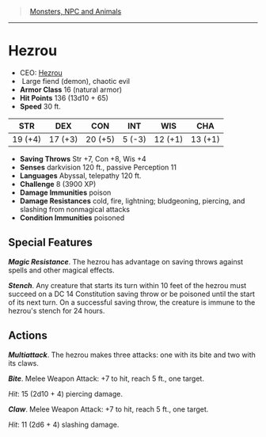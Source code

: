 ﻿---
!MonsterItem
Family: MonsterVO
Type: fiend (demon)
Size: Large
Alignment: chaotic evil
ArmorClass: 16 (natural armor)
HitPoints: 136 (13d10 + 65)
Speed: 30 ft.
Strength: 19 (+4)
Dexterity: 17 (+3)
Constitution: 20 (+5)
Intelligence: ' 5 (-3)'
Wisdom: 12 (+1)
Charisma: 13 (+1)
SavingThrows: Str +7, Con +8, Wis +4
DamageImmunities: poison
ConditionImmunities: poisoned
DamageResistances: cold, fire, lightning; bludgeoning, piercing, and slashing from nonmagical attacks
Senses: darkvision 120 ft., passive Perception 11
Languages: Abyssal, telepathy 120 ft.
Challenge: 8 (3900 XP)
Id: monsters_vo.md#hezrou
ParentLink: monsters_vo.md#monsters-npc-and-animals
Name: Hezrou
ParentName: Monsters, NPC and Animals
NameLevel: 1
AltName: '[Hezrou](hd_monsters_hezrou.md)'
Attributes:
  Name: Hezrou
  Markdown: >+
    # <!--Name-->Hezrou<!--/Name-->


    - CEO: <!--AltName-->[Hezrou](hd_monsters_hezrou.md)<!--/AltName-->

    -  <!--Size-->Large<!--/Size--> <!--Type-->fiend (demon)<!--/Type-->, <!--Alignment-->chaotic evil<!--/Alignment-->

    - **Armor Class** <!--ArmorClass-->16 (natural armor)<!--/ArmorClass-->

    - **Hit Points** <!--HitPoints-->136 (13d10 + 65)<!--/HitPoints-->

    - **Speed** <!--Speed-->30 ft.<!--/Speed-->


    |STR|DEX|CON|INT|WIS|CHA|

    |---|---|---|---|---|---|

    |<!--Strength-->19 (+4)<!--/Strength-->|<!--Dexterity-->17 (+3)<!--/Dexterity-->|<!--Constitution-->20 (+5)<!--/Constitution-->|<!--Intelligence--> 5 (-3)<!--/Intelligence-->|<!--Wisdom-->12 (+1)<!--/Wisdom-->|<!--Charisma-->13 (+1)<!--/Charisma-->|


    - **Saving Throws** <!--SavingThrows-->Str +7, Con +8, Wis +4<!--/SavingThrows-->

    - **Senses** <!--Senses-->darkvision 120 ft., passive Perception 11<!--/Senses-->

    - **Languages** <!--Languages-->Abyssal, telepathy 120 ft.<!--/Languages-->

    - **Challenge** <!--Challenge-->8 (3900 XP)<!--/Challenge-->

    - **Damage Immunities** <!--DamageImmunities-->poison<!--/DamageImmunities-->

    - **Damage Resistances** <!--DamageResistances-->cold, fire, lightning; bludgeoning, piercing, and slashing from nonmagical attacks<!--/DamageResistances-->

    - **Condition Immunities** <!--ConditionImmunities-->poisoned<!--/ConditionImmunities-->


    ## Special Features


    **_Magic Resistance_**. The hezrou has advantage on saving throws against spells and other magical effects.


    **_Stench_**. Any creature that starts its turn within 10 feet of the hezrou must succeed on a DC 14 Constitution saving throw or be poisoned until the start of its next turn. On a successful saving throw, the creature is immune to the hezrou's stench for 24 hours.


    ## Actions


    **_Multiattack_**. The hezrou makes three attacks: one with its bite and two with its claws.


    **_Bite_**. Melee Weapon Attack: +7 to hit, reach 5 ft., one target.


    _Hit_: 15 (2d10 + 4) piercing damage.


    **_Claw_**. Melee Weapon Attack: +7 to hit, reach 5 ft., one target.


    _Hit_: 11 (2d6 + 4) slashing damage.

  AltName: '[Hezrou](hd_monsters_hezrou.md)'
  Size: Large
  Type: fiend (demon)
  Alignment: chaotic evil
  ArmorClass: 16 (natural armor)
  HitPoints: 136 (13d10 + 65)
  Speed: 30 ft.
  Strength: 19 (+4)
  Dexterity: 17 (+3)
  Constitution: 20 (+5)
  Intelligence: ' 5 (-3)'
  Wisdom: 12 (+1)
  Charisma: 13 (+1)
  SavingThrows: Str +7, Con +8, Wis +4
  Senses: darkvision 120 ft., passive Perception 11
  Languages: Abyssal, telepathy 120 ft.
  Challenge: 8 (3900 XP)
  DamageImmunities: poison
  DamageResistances: cold, fire, lightning; bludgeoning, piercing, and slashing from nonmagical attacks
  ConditionImmunities: poisoned
AttributesDictionary: >+
  Name: Hezrou

  Markdown: >+

    # <!--Name-->Hezrou<!--/Name-->





    - CEO: <!--AltName-->[Hezrou](hd_monsters_hezrou.md)<!--/AltName-->



    -  <!--Size-->Large<!--/Size--> <!--Type-->fiend (demon)<!--/Type-->, <!--Alignment-->chaotic evil<!--/Alignment-->



    - **Armor Class** <!--ArmorClass-->16 (natural armor)<!--/ArmorClass-->



    - **Hit Points** <!--HitPoints-->136 (13d10 + 65)<!--/HitPoints-->



    - **Speed** <!--Speed-->30 ft.<!--/Speed-->





    |STR|DEX|CON|INT|WIS|CHA|



    |---|---|---|---|---|---|



    |<!--Strength-->19 (+4)<!--/Strength-->|<!--Dexterity-->17 (+3)<!--/Dexterity-->|<!--Constitution-->20 (+5)<!--/Constitution-->|<!--Intelligence--> 5 (-3)<!--/Intelligence-->|<!--Wisdom-->12 (+1)<!--/Wisdom-->|<!--Charisma-->13 (+1)<!--/Charisma-->|





    - **Saving Throws** <!--SavingThrows-->Str +7, Con +8, Wis +4<!--/SavingThrows-->



    - **Senses** <!--Senses-->darkvision 120 ft., passive Perception 11<!--/Senses-->



    - **Languages** <!--Languages-->Abyssal, telepathy 120 ft.<!--/Languages-->



    - **Challenge** <!--Challenge-->8 (3900 XP)<!--/Challenge-->



    - **Damage Immunities** <!--DamageImmunities-->poison<!--/DamageImmunities-->



    - **Damage Resistances** <!--DamageResistances-->cold, fire, lightning; bludgeoning, piercing, and slashing from nonmagical attacks<!--/DamageResistances-->



    - **Condition Immunities** <!--ConditionImmunities-->poisoned<!--/ConditionImmunities-->





    ## Special Features





    **_Magic Resistance_**. The hezrou has advantage on saving throws against spells and other magical effects.





    **_Stench_**. Any creature that starts its turn within 10 feet of the hezrou must succeed on a DC 14 Constitution saving throw or be poisoned until the start of its next turn. On a successful saving throw, the creature is immune to the hezrou's stench for 24 hours.





    ## Actions





    **_Multiattack_**. The hezrou makes three attacks: one with its bite and two with its claws.





    **_Bite_**. Melee Weapon Attack: +7 to hit, reach 5 ft., one target.





    _Hit_: 15 (2d10 + 4) piercing damage.





    **_Claw_**. Melee Weapon Attack: +7 to hit, reach 5 ft., one target.





    _Hit_: 11 (2d6 + 4) slashing damage.



  AltName: '[Hezrou](hd_monsters_hezrou.md)'

  Size: Large

  Type: fiend (demon)

  Alignment: chaotic evil

  ArmorClass: 16 (natural armor)

  HitPoints: 136 (13d10 + 65)

  Speed: 30 ft.

  Strength: 19 (+4)

  Dexterity: 17 (+3)

  Constitution: 20 (+5)

  Intelligence: ' 5 (-3)'

  Wisdom: 12 (+1)

  Charisma: 13 (+1)

  SavingThrows: Str +7, Con +8, Wis +4

  Senses: darkvision 120 ft., passive Perception 11

  Languages: Abyssal, telepathy 120 ft.

  Challenge: 8 (3900 XP)

  DamageImmunities: poison

  DamageResistances: cold, fire, lightning; bludgeoning, piercing, and slashing from nonmagical attacks

  ConditionImmunities: poisoned

---
> [Monsters, NPC and Animals](srd_monsters.md)

---

# Hezrou

- CEO: [Hezrou](hd_monsters_hezrou.md)
-  Large fiend (demon), chaotic evil
- **Armor Class** 16 (natural armor)
- **Hit Points** 136 (13d10 + 65)
- **Speed** 30 ft.

|STR|DEX|CON|INT|WIS|CHA|
|---|---|---|---|---|---|
|19 (+4)|17 (+3)|20 (+5)| 5 (-3)|12 (+1)|13 (+1)|

- **Saving Throws** Str +7, Con +8, Wis +4
- **Senses** darkvision 120 ft., passive Perception 11
- **Languages** Abyssal, telepathy 120 ft.
- **Challenge** 8 (3900 XP)
- **Damage Immunities** poison
- **Damage Resistances** cold, fire, lightning; bludgeoning, piercing, and slashing from nonmagical attacks
- **Condition Immunities** poisoned

## Special Features

**_Magic Resistance_**. The hezrou has advantage on saving throws against spells and other magical effects.

**_Stench_**. Any creature that starts its turn within 10 feet of the hezrou must succeed on a DC 14 Constitution saving throw or be poisoned until the start of its next turn. On a successful saving throw, the creature is immune to the hezrou's stench for 24 hours.

## Actions

**_Multiattack_**. The hezrou makes three attacks: one with its bite and two with its claws.

**_Bite_**. Melee Weapon Attack: +7 to hit, reach 5 ft., one target.

_Hit_: 15 (2d10 + 4) piercing damage.

**_Claw_**. Melee Weapon Attack: +7 to hit, reach 5 ft., one target.

_Hit_: 11 (2d6 + 4) slashing damage.

